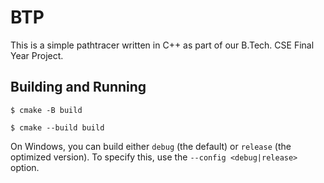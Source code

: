 # BTP

This is a simple pathtracer written in C++ as part of our B.Tech. CSE Final Year Project.

## Building and Running

`$ cmake -B build`

`$ cmake --build build`


On Windows, you can build either `debug` (the default) or `release` (the optimized version). To specify this, use the `--config <debug|release>` option.
